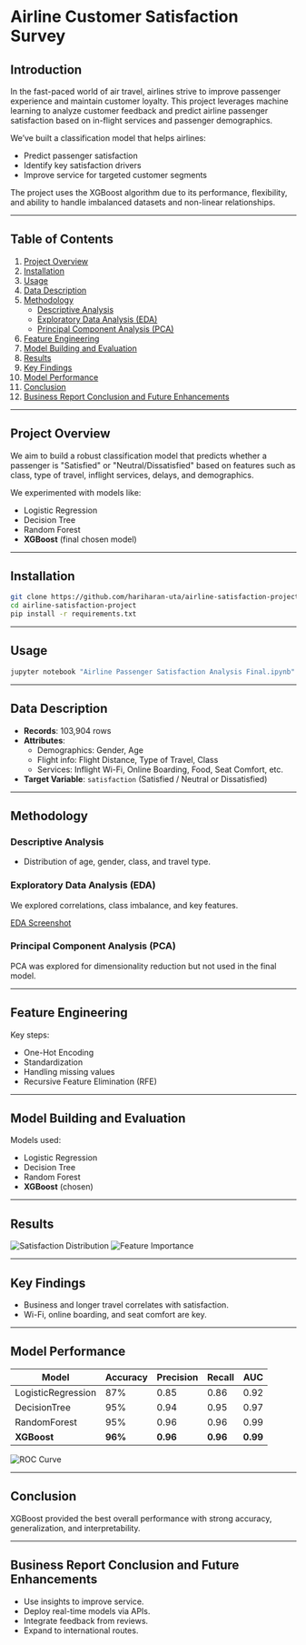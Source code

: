 
# Airline Customer Satisfaction Survey

## Introduction

In the fast-paced world of air travel, airlines strive to improve passenger experience and maintain customer loyalty. This project leverages machine learning to analyze customer feedback and predict airline passenger satisfaction based on in-flight services and passenger demographics.

We’ve built a classification model that helps airlines:
- Predict passenger satisfaction
- Identify key satisfaction drivers
- Improve service for targeted customer segments

The project uses the XGBoost algorithm due to its performance, flexibility, and ability to handle imbalanced datasets and non-linear relationships.

---

## Table of Contents

1. [Project Overview](#project-overview)
2. [Installation](#installation)
3. [Usage](#usage)
4. [Data Description](#data-description)
5. [Methodology](#methodology)
   - [Descriptive Analysis](#descriptive-analysis)
   - [Exploratory Data Analysis (EDA)](#exploratory-data-analysis-eda)
   - [Principal Component Analysis (PCA)](#principal-component-analysis-pca)
6. [Feature Engineering](#feature-engineering)
7. [Model Building and Evaluation](#model-building-and-evaluation)
8. [Results](#results)
9. [Key Findings](#key-findings)
10. [Model Performance](#model-performance)
11. [Conclusion](#conclusion)
12. [Business Report Conclusion and Future Enhancements](#business-report-conclusion-and-future-enhancements)

---

## Project Overview

We aim to build a robust classification model that predicts whether a passenger is "Satisfied" or "Neutral/Dissatisfied" based on features such as class, type of travel, inflight services, delays, and demographics.

We experimented with models like:
- Logistic Regression
- Decision Tree
- Random Forest
- **XGBoost** (final chosen model)

---

## Installation

```bash
git clone https://github.com/hariharan-uta/airline-satisfaction-project.git
cd airline-satisfaction-project
pip install -r requirements.txt
```

---

## Usage

```bash
jupyter notebook "Airline Passenger Satisfaction Analysis Final.ipynb"
```

---

## Data Description

- **Records**: 103,904 rows
- **Attributes**:
  - Demographics: Gender, Age
  - Flight info: Flight Distance, Type of Travel, Class
  - Services: Inflight Wi-Fi, Online Boarding, Food, Seat Comfort, etc.
- **Target Variable**: `satisfaction` (Satisfied / Neutral or Dissatisfied)

---

## Methodology

### Descriptive Analysis

- Distribution of age, gender, class, and travel type.

### Exploratory Data Analysis (EDA)

We explored correlations, class imbalance, and key features.

[EDA Screenshot](c:\Users\harih\Downloads\Airline_Passenger_Satisfaction\download.png)

### Principal Component Analysis (PCA)

PCA was explored for dimensionality reduction but not used in the final model.

---

## Feature Engineering

Key steps:
- One-Hot Encoding
- Standardization
- Handling missing values
- Recursive Feature Elimination (RFE)

---

## Model Building and Evaluation

Models used:
- Logistic Regression
- Decision Tree
- Random Forest
- **XGBoost** (chosen)

---

## Results

![Satisfaction Distribution](images/satisfaction_distribution.png)
![Feature Importance](images/feature_importance_xgboost.png)

---

## Key Findings

- Business and longer travel correlates with satisfaction.
- Wi-Fi, online boarding, and seat comfort are key.

---

## Model Performance

| Model            | Accuracy | Precision | Recall | AUC  |
|------------------|----------|-----------|--------|------|
| LogisticRegression | 87%     | 0.85      | 0.86   | 0.92 |
| DecisionTree     | 95%      | 0.94      | 0.95   | 0.97 |
| RandomForest     | 95%      | 0.96      | 0.96   | 0.99 |
| **XGBoost**      | **96%**  | **0.96**  | **0.96**| **0.99** |

![ROC Curve](images/roc_curve_xgboost.png)

---

## Conclusion

XGBoost provided the best overall performance with strong accuracy, generalization, and interpretability.

---

## Business Report Conclusion and Future Enhancements

- Use insights to improve service.
- Deploy real-time models via APIs.
- Integrate feedback from reviews.
- Expand to international routes.
